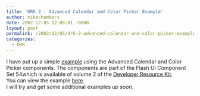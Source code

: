 ```yaml
---
title: 'DRK 2 : Advanced Calendar and Color Picker Example'
author: mikechambers
date: 2002-12-05 12:08:01 -0800
layout: post
permalink: /2002/12/05/drk-2-advanced-calendar-and-color-picker-example/
categories:
  - DRK
---
```



I have put up a simple [example][1] using the Advanced Calendar and Color Picker components. The components are part of the Flash UI Component Set 54which is available of volume 2 of the [Developer Resource Kit][2].  
You can view the example [here][1].  
I will try and get some additional examples up soon.

 [1]: /mesh/drk/aCal_1.html
 [2]: http://www.macromedia.com/software/drk/